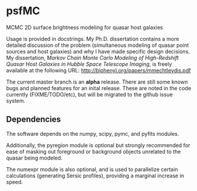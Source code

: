 psfMC
=====

MCMC 2D surface brightness modeling for quasar host galaxies

Usage is provided in docstrings. My Ph.D. dissertation contains a more detailed discussion of the problem (simultaneous modeling of quasar point sources and host galaxies) and why I have made specific design decisions. My dissertation, *Markov Chain Monte Carlo Modeling of High-Redshift Quasar Host Galaxies in Hubble Space Telescope Imaging*, is freely available at the following URL:
http://biphenyl.org/papers/mmechtleydis.pdf

The current master branch is an **alpha** release. There are still some known bugs and planned features for an inital release. These are noted in the code currently (FIXME/TODO/etc), but will be migrated to the github issue system.

Dependencies
------------

The software depends on the numpy, scipy, pymc, and pyfits modules.

Additionally, the pyregion module is optional but strongly recommended for ease of masking out foreground or background objects unrelated to the quasar being modeled.

The numexpr module is also optional, and is used to parallelize certain calculations (generating Sersic profiles), providing a marginal increase in speed.

